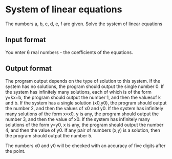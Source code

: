# System of linear equations
The numbers a, b, c, d, e, f are given. Solve the system 
of linear equations

## Input format
You enter 6 real numbers - the coefficients of the 
equations.

## Output format
The program output depends on the type of solution to 
this system. If the system has no solutions, the program 
should output the single number 0. If the system has 
infinitely many solutions, each of which is of the form 
y=kx+b, the program should output the number 1, and then 
the values ​​of k and b. If the system has a single 
solution (x0,y0), the program should output the number 2, 
and then the values ​​of x0 and y0. If the system has 
infinitely many solutions of the form x=x0, y is any, the 
program should output the number 3, and then the value of 
x0. If the system has infinitely many solutions of the 
form y=y0, x is any, the program should output the number 
4, and then the value of y0. If any pair of numbers (x,y) 
is a solution, then the program should output the number 
5.

The numbers x0 and y0 will be checked with an accuracy of 
five digits after the point.